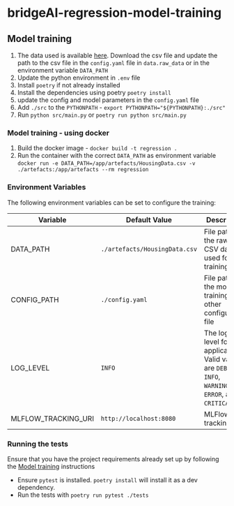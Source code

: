 # bridgeAI-regression-model-training

## Model training

1. The data used is available [here](https://www.kaggle.com/datasets/yasserh/housing-prices-dataset).
Download the csv file and update the path to the csv file in the `config.yaml` file in `data.raw_data` 
or in the environment variable `DATA_PATH`
2. Update the python environment in `.env` file
3. Install `poetry` if not already installed
4. Install the dependencies using poetry `poetry install`
5. update the config and model parameters in the `config.yaml` file
6. Add `./src` to the `PYTHONPATH` - `export PYTHONPATH="${PYTHONPATH}:./src"`
7. Run `python src/main.py` or `poetry run python src/main.py`


### Model training - using docker
1. Build the docker image - `docker build -t regression .`
2. Run the container with the correct `DATA_PATH` as environment variable `docker run -e DATA_PATH=/app/artefacts/HousingData.csv -v ./artefacts:/app/artefacts --rm regression`


### Environment Variables

The following environment variables can be set to configure the training:

| Variable            | Default Value                  | Description                                                                                                  |
|---------------------|--------------------------------|--------------------------------------------------------------------------------------------------------------|
| DATA_PATH           | `./artefacts/HousingData.csv`  | File path to the raw data CSV data used for training                                                         |
| CONFIG_PATH         | `./config.yaml`                | File path to the model training and other configuration file                                                 |
| LOG_LEVEL           | `INFO`                         | The logging level for the application. Valid values are `DEBUG`, `INFO`, `WARNING`, `ERROR`, and `CRITICAL`. |
| MLFLOW_TRACKING_URI | `http://localhost:8080`        | MLFlow tracking URI                                                                                          |


### Running the tests

Ensure that you have the project requirements already set up by following the [Model training](#model-training) instructions

- Ensure `pytest` is installed. `poetry install` will install it as a dev dependency.
- Run the tests with `poetry run pytest ./tests`
